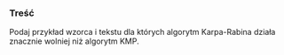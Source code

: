 ### Treść
Podaj przykład wzorca i tekstu dla których algorytm Karpa-Rabina działa znacznie wolniej niż algorytm KMP. 
